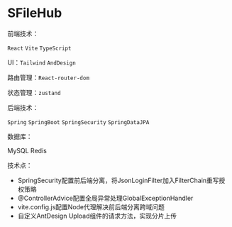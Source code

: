 # SFileHub

前端技术：

`React` `Vite` `TypeScript` 

UI：`Tailwind` `AndDesign`

路由管理：`React-router-dom`

状态管理：`zustand`

后端技术：

`Spring` `SpringBoot` `SpringSecurity` `SpringDataJPA`

数据库：

MySQL Redis

技术点：

- SpringSecurity配置前后端分离，将JsonLoginFilter加入FilterChain重写授权策略
- @ControllerAdvice配置全局异常处理GlobalExceptionHandler
- vite.config.js配置Node代理解决前后端分离跨域问题
- 自定义AntDesign Upload组件的请求方法，实现分片上传
